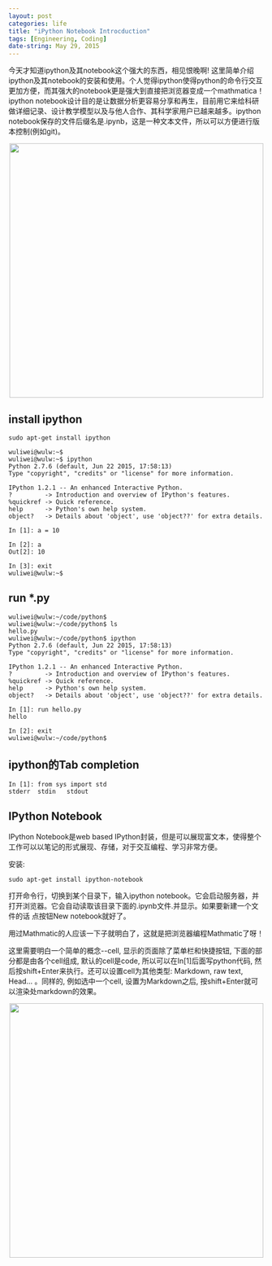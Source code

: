 ```yaml
---
layout: post
categories: life
title: "iPython Notebook Introcduction"
tags: [Engineering, Coding]
date-string: May 29, 2015
---
```


今天才知道ipython及其notebook这个强大的东西，相见恨晚啊! 这里简单介绍ipython及其notebook的安装和使用。个人觉得ipython使得python的命令行交互更加方便，而其强大的notebook更是强大到直接把浏览器变成一个mathmatica！ipython notebook设计目的是让数据分析更容易分享和再生，目前用它来给科研做详细记录、设计教学模型以及与他人合作、其科学家用户已越来越多。ipython notebook保存的文件后缀名是.ipynb，这是一种文本文件，所以可以方便进行版本控制(例如git)。

<center>
    <img src="http://7xkiab.com1.z0.glb.clouddn.com/ipython_notebook_show.jpg" width="500">
</center>

## install ipython
```
sudo apt-get install ipython
```

```
wuliwei@wulw:~$ 
wuliwei@wulw:~$ ipython
Python 2.7.6 (default, Jun 22 2015, 17:58:13) 
Type "copyright", "credits" or "license" for more information.

IPython 1.2.1 -- An enhanced Interactive Python.
?         -> Introduction and overview of IPython's features.
%quickref -> Quick reference.
help      -> Python's own help system.
object?   -> Details about 'object', use 'object??' for extra details.

In [1]: a = 10

In [2]: a
Out[2]: 10

In [3]: exit
wuliwei@wulw:~$ 
```

## run *.py
```
wuliwei@wulw:~/code/python$ 
wuliwei@wulw:~/code/python$ ls
hello.py
wuliwei@wulw:~/code/python$ ipython
Python 2.7.6 (default, Jun 22 2015, 17:58:13) 
Type "copyright", "credits" or "license" for more information.

IPython 1.2.1 -- An enhanced Interactive Python.
?         -> Introduction and overview of IPython's features.
%quickref -> Quick reference.
help      -> Python's own help system.
object?   -> Details about 'object', use 'object??' for extra details.

In [1]: run hello.py
hello

In [2]: exit
wuliwei@wulw:~/code/python$ 
```

## ipython的Tab completion
```
In [1]: from sys import std
stderr  stdin   stdout 
```

## IPython Notebook
IPython Notebook是web based IPython封装，但是可以展现富文本，使得整个工作可以以笔记的形式展现、存储，对于交互编程、学习非常方便。

安装:
```
sudo apt-get install ipython-notebook
```

打开命令行，切换到某个目录下，输入ipython notebook。它会启动服务器，并打开浏览器。它会自动读取该目录下面的.ipynb文件.并显示。如果要新建一个文件的话 点按钮New notebook就好了。

用过Mathmatic的人应该一下子就明白了，这就是把浏览器编程Mathmatic了呀！

这里需要明白一个简单的概念--cell, 显示的页面除了菜单栏和快捷按钮, 下面的部分都是由各个cell组成, 默认的cell是code, 所以可以在In[1]后面写python代码, 然后按shift+Enter来执行。还可以设置cell为其他类型: Markdown, raw text, Head... 。同样的, 例如选中一个cell, 设置为Markdown之后, 按shift+Enter就可以渲染处markdown的效果。

<center>
    <img src="http://7xkiab.com1.z0.glb.clouddn.com/ipython_notebook.jpg" width="500">
</center>
